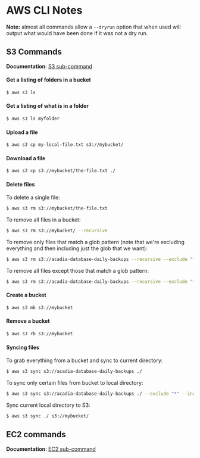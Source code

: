 # AWS CLI Notes

**Note:** almost all commands allow a `--dryrun` option that when used will output what would have been done if it was not a dry run.

## S3 Commands

**Documentation**: [S3 sub-command](http://docs.aws.amazon.com/cli/latest/reference/s3)

#### Get a listing of folders in a bucket

```bash
$ aws s3 ls 
```

#### Get a listing of what is in a folder

```bash
$ aws s3 ls myfolder
```

#### Upload a file

```bash
$ aws s3 cp my-local-file.txt s3://mybucket/
```

#### Download a file

```bash
$ aws s3 cp s3://mybucket/the-file.txt ./
```

#### Delete files

To delete a single file:

```bash
$ aws s3 rm s3://mybucket/the-file.txt
```

To remove all files in a bucket:

```bash
$ aws s3 rm s3://mybucket/ --recursive
```

To remove only files that match a glob pattern (note that we're excluding everything and then including just the glob that we want):

```bash
$ aws s3 rm s3://acadia-database-daily-backups --recursive --exclude "*" --include "*.sql.gz"
```

To remove all files except those that match a glob pattern:

```bash
$ aws s3 rm s3://acadia-database-daily-backups --recursive --exclude "*.bak"
```

#### Create a bucket

```bash
$ aws s3 mb s3://mybucket
```

#### Remove a bucket

```bash
$ aws s3 rb s3://mybucket
```

#### Syncing files

To grab everything from a bucket and sync to current directory:

```bash
$ aws s3 sync s3://acadia-database-daily-backups ./
```

To sync only certain files from bucket to local directory:

```bash
$ aws s3 sync s3://acadia-database-daily-backups ./ --exclude "*" --include "acadia-staging*"
```

Sync current local directory to S3:

```bash
$ aws s3 sync ./ s3://mybucket/
```

## EC2 commands

**Documentation**: [EC2 sub-command](http://docs.aws.amazon.com/cli/latest/reference/ec2)
